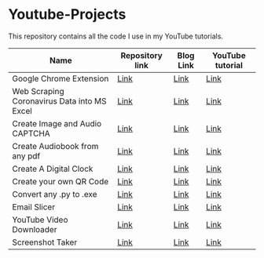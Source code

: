 # Youtube-Projects
This repository contains all the code I use in my YouTube tutorials.

| Name | Repository link | Blog Link | YouTube tutorial | 
| --- | --- | --- | --- |
|	Google Chrome Extension	|	[Link](https://github.com/ayushi7rawat/Youtube-Projects/tree/master/Google%20Chrome%20Extension)	| [Link](https://ayushirawat.com/how-to-make-your-own-google-chrome-extension-1) | [Link](https://www.youtube.com/watch?v=ZWbPtPHR4hY) | 
|	Web Scraping Coronavirus Data into MS Excel	|	[Link](https://github.com/ayushi7rawat/Youtube-Projects/tree/master/Web%20Scraping%20Coronavirus%20Data%20into%20MS%20Excel)	| [Link](https://ayushirawat.com/web-scraping-coronavirus-data-into-ms-excel) | [Link](https://www.youtube.com/watch?v=CTRYYz1u7Y8) | 
|	Create Image and Audio CAPTCHA	|	[Link](https://github.com/ayushi7rawat/Youtube-Projects/tree/master/Create%20and%20Decode%20captcha/Create%20Image%20and%20Audio%20CAPTCHA)	| [Link](https://ayushirawat.com/web-scraping-coronavirus-data-into-ms-excel) | [Link](https://www.youtube.com/watch?v=fAFIY_3OaO4) | 
|	Create Audiobook from any pdf	|	[Link](https://github.com/ayushi7rawat/Youtube-Projects/tree/master/Create%20AudioBook%20from%20pdf)	| [Link](https://ayushirawat.com/create-your-own-audiobook-from-any-pdf-with-python) | [Link](https://www.youtube.com/watch?v=ZWjXbe9DOVA&t=16s) |
|	Create A Digital Clock	|	[Link](https://github.com/ayushi7rawat/Youtube-Projects/tree/master/Digital%20Clock)	| [Link](https://ayushirawat.com/create-a-digital-clock-with-python) | [Link](https://www.youtube.com/watch?v=Cw206ZAUW6Y) |
|	Create your own QR Code	|	[Link](https://github.com/ayushi7rawat/Youtube-Projects/tree/master/Create%20QR%20Code)	| [Link](https://ayushirawat.com/how-to-generate-qr-code-using-python) | [Link](https://www.youtube.com/watch?v=I5yruIDWCNI) |
|	Convert any .py to .exe	|	[Link](https://github.com/ayushi7rawat/Youtube-Projects/tree/master/.py%20to%20.exe)	| [Link](https://ayushirawat.com/convert-any-py-to-exe-with-python) | [Link](https://www.youtube.com/watch?v=R8V9ZeeYFtY) |
|	Email Slicer	|	[Link](https://github.com/ayushi7rawat/Youtube-Projects/tree/master/Email%20Slicer)	| [Link](https://ayushirawat.com/email-slicer-with-python) | [Link](https://www.youtube.com/watch?v=SrvqNAZ2Mh4) |
|	YouTube Video Downloader	|	[Link](https://github.com/ayushi7rawat/Youtube-Projects/tree/master/YouTube%20Video%20Downloader)	| [Link](https://ayushirawat.com/youtube-video-downloader-using-python) | [Link](https://www.youtube.com/watch?v=7BXJIjfJCsA) |
|	Screenshot Taker	|	[Link](https://github.com/ayushi7rawat/Youtube-Projects/tree/master/Screenshot%20taker%20app)	| [Link](https://ayushirawat.com/screenshot-taker-with-python) | [Link](https://www.youtube.com/watch?v=huarJbge688) | 
